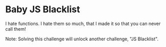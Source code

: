 # Baby JS Blacklist

I hate functions. I hate them so much, that I made it so that you can never call them!

Note: Solving this challenge will unlock another challenge, "JS Blacklist".
